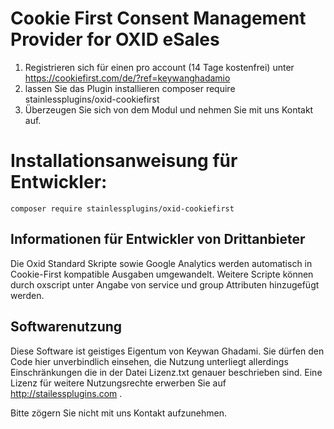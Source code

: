 # Cookie First Consent Management Provider for OXID eSales

1. Registrieren sich für einen pro account (14 Tage kostenfrei) unter
https://cookiefirst.com/de/?ref=keywanghadamio
2. lassen Sie das Plugin installieren
composer require stainlessplugins/oxid-cookiefirst
3. Überzeugen Sie sich von dem Modul und nehmen Sie mit uns Kontakt auf.

# Installationsanweisung für Entwickler:
```
composer require stainlessplugins/oxid-cookiefirst
```

## Informationen für Entwickler von Drittanbieter

Die Oxid Standard Skripte sowie Google Analytics werden automatisch in Cookie-First kompatible Ausgaben umgewandelt.
Weitere Scripte können durch oxscript unter Angabe von service und group Attributen hinzugefügt werden.

## Softwarenutzung

Diese Software ist geistiges Eigentum von Keywan Ghadami.
Sie dürfen den Code hier unverbindlich einsehen, die Nutzung unterliegt allerdings Einschränkungen die in der Datei Lizenz.txt genauer beschrieben sind.
Eine Lizenz für weitere Nutzungsrechte erwerben Sie auf http://stailessplugins.com . 

Bitte zögern Sie nicht mit uns Kontakt aufzunehmen.
